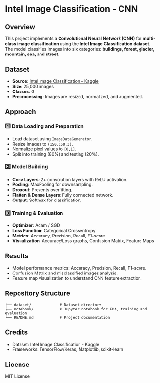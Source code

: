 # Intel Image Classification - CNN

## Overview
This project implements a **Convolutional Neural Network (CNN)** for **multi-class image classification** using the **Intel Image Classification dataset**. The model classifies images into six categories: **buildings, forest, glacier, mountain, sea, and street**.

## Dataset
- **Source**: [Intel Image Classification - Kaggle](https://www.kaggle.com/datasets/puneet6060/intel-image-classification)
- **Size**: 25,000 images
- **Classes**: 6
- **Preprocessing**: Images are resized, normalized, and augmented.

## Approach
### 1️⃣ Data Loading and Preparation
- Load dataset using `ImageDataGenerator`.
- Resize images to `(150,150,3)`.
- Normalize pixel values to `[0,1]`.
- Split into training (80%) and testing (20%).

### 2️⃣ Model Building
- **Conv Layers**: 2+ convolution layers with ReLU activation.
- **Pooling**: MaxPooling for downsampling.
- **Dropout**: Prevents overfitting.
- **Flatten & Dense Layers**: Fully connected network.
- **Output**: Softmax for classification.

### 3️⃣ Training & Evaluation
- **Optimizer**: Adam / SGD
- **Loss Function**: Categorical Crossentropy
- **Metrics**: Accuracy, Precision, Recall, F1-score
- **Visualization**: Accuracy/Loss graphs, Confusion Matrix, Feature Maps

## Results
- Model performance metrics: Accuracy, Precision, Recall, F1-score.
- Confusion Matrix and misclassified images analysis.
- Feature map visualization to understand CNN feature extraction.

## Repository Structure
```
├── dataset/             # Dataset directory
├── notebook/            # Jupyter notebook for EDA, training and evaluation
└── README.md            # Project documentation
```

## Credits
- Dataset: Intel Image Classification - Kaggle
- Frameworks: TensorFlow/Keras, Matplotlib, scikit-learn

## License
MIT License
